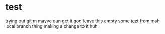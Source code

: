 # test
trying out git
m
mayve dun get it
gon leave this empty
some tezt from mah local branch thing
making a change to it
huh

